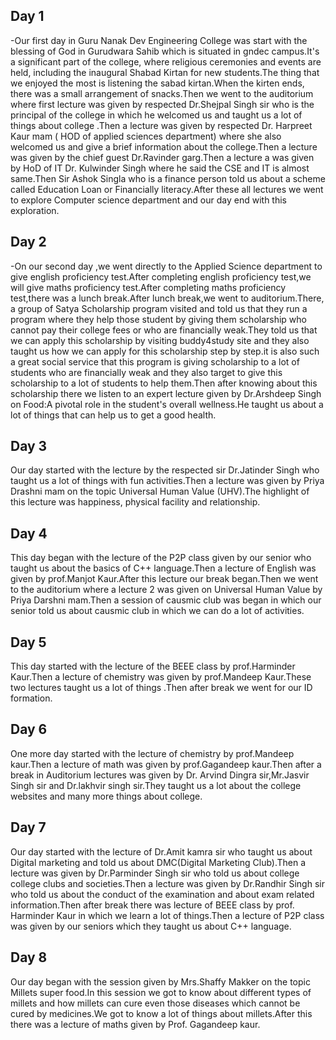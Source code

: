 ## Day 1

-Our first day in Guru Nanak Dev Engineering College was start with the blessing of God in Gurudwara Sahib which is situated in gndec campus.It's a significant part of the college, where religious ceremonies and events are held, including the inaugural Shabad Kirtan for new students.The thing that we enjoyed the most is listening the sabad kirtan.When the kirten ends, there was a small arrangement of snacks.Then we went to the auditorium where first lecture was given by respected Dr.Shejpal Singh sir who is the principal of the college in which he welcomed us and taught us  a lot of things about college .Then a lecture was given by respected Dr. Harpreet Kaur mam ( HOD of applied sciences department) where she also welcomed us and give a brief information about the college.Then a lecture was given by the chief guest Dr.Ravinder garg.Then a lecture a was given by HoD of IT Dr. Kulwinder Singh where he said the CSE and IT is almost same.Then Sir Ashok Singla who is a finance person told us about a scheme called Education Loan or Financially literacy.After these all lectures we went to explore Computer science department and our day end with this exploration.

## Day 2 
-On our second day ,we went directly to the Applied Science department to give english proficiency test.After completing english proficiency test,we will give maths proficiency test.After completing maths proficiency test,there was a lunch break.After lunch break,we went to auditorium.There, a group of Satya Scholarship program visited and told us that they run a program where they help those student by giving them scholarship who cannot pay their college fees or who are financially weak.They told us that we can apply this scholarship by visiting buddy4study site and they also taught us how we can apply for this scholarship step by step.it is also such a great social service that this program is giving scholarship to a lot of students who are financially weak and they also target to give this scholarship to a lot of students to help them.Then after knowing about this scholarship there we listen to an expert lecture given by Dr.Arshdeep Singh on Food:A pivotal role in the student's overall wellness.He taught us about a lot of things that can help us to get a good health. 

## Day 3
Our day  started with the lecture by the respected sir  Dr.Jatinder Singh who taught us a lot of things with fun activities.Then a lecture was given by Priya Drashni mam on the topic Universal Human Value (UHV).The highlight of this lecture was happiness, physical facility and relationship.

## Day 4
This day began with the lecture of the P2P class given by our senior who taught us about the basics of  C++ language.Then a lecture of English was given by prof.Manjot Kaur.After this lecture our break began.Then we went to the auditorium where a lecture 2 was given on Universal Human Value by Priya Darshni mam.Then a session of causmic club was began in which our senior told us about causmic club in which we can do a lot of activities.

## Day 5 
This day started with the lecture of the BEEE class by prof.Harminder Kaur.Then a lecture of chemistry was given by prof.Mandeep Kaur.These two lectures taught us a lot of things .Then after break we went for our ID formation.

## Day 6 
One more day started with the lecture of chemistry by prof.Mandeep kaur.Then a lecture of math was given by prof.Gagandeep kaur.Then after a break in Auditorium  lectures was given by Dr. Arvind Dingra sir,Mr.Jasvir Singh sir and Dr.lakhvir singh sir.They taught us a lot about the college websites and many more things about college.

## Day 7 

Our day started with the lecture of Dr.Amit kamra sir who taught us about Digital marketing and told us about DMC(Digital Marketing Club).Then a lecture was given by Dr.Parminder Singh sir who told us about college college clubs and societies.Then a lecture was given by Dr.Randhir Singh sir who told us about the conduct of the examination and about exam related information.Then after break there was  lecture of BEEE class by prof. Harminder Kaur in which we learn a lot of things.Then a lecture of P2P class was given by our seniors which they taught us about C++ language.

## Day 8
Our day began with the session given by Mrs.Shaffy Makker on the topic Millets super food.In this session we got to know about different types of millets and how millets can cure even those diseases which cannot be cured by medicines.We got to know a lot of things about millets.After this there was a lecture of maths given by Prof. Gagandeep kaur.



